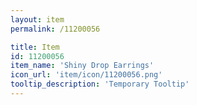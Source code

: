 ```yaml
---
layout: item
permalink: /11200056

title: Item
id: 11200056
item_name: 'Shiny Drop Earrings'
icon_url: 'item/icon/11200056.png'
tooltip_description: 'Temporary Tooltip'
---
```

